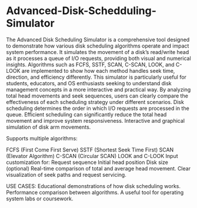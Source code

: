 # Advanced-Disk-Schedduling-Simulator
The Advanced Disk Scheduling Simulator is a comprehensive tool designed to demonstrate how various disk scheduling algorithms operate and impact system performance. It simulates the movement of a disk’s read/write head as it processes a queue of I/O requests, providing both visual and numerical insights. Algorithms such as FCFS, SSTF, SCAN, C-SCAN, LOOK, and C-LOOK are implemented to show how each method handles seek time, direction, and efficiency differently. This simulator is particularly useful for students, educators, and OS enthusiasts seeking to understand disk management concepts in a more interactive and practical way. By analyzing total head movements and seek sequences, users can clearly compare the effectiveness of each scheduling strategy under different scenarios.
Disk scheduling determines the order in which I/O requests are processed in the queue. Efficient scheduling can significantly reduce the total head movement and improve system responsiveness.
    Interactive and graphical simulation of disk arm movements.

 Supports multiple algorithms:

FCFS (First Come First Serve)
SSTF (Shortest Seek Time First)
 SCAN (Elevator Algorithm)
C-SCAN (Circular SCAN)
LOOK and C-LOOK
Input customization for:
Request sequence
Initial head position
Disk size (optional)
Real-time comparison of total and average head movement.
Clear visualization of seek paths and request servicing.

USE CASES:
Educational demonstrations of how disk scheduling works.
Performance comparison between algorithms.
A useful tool for operating system labs or coursework.
